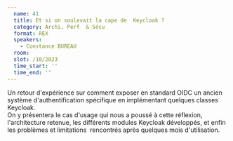 ```yaml
---
  name: 41
  title: Et si on soulevait la cape de  Keycloak ?
  category: Archi, Perf  & Sécu
  format: REX
  speakers: 
    - Constance BUREAU
  room: 
  slot: /10/2023
  time_start: ''
  time_end: ''
---
```

Un retour d'expérience sur comment exposer en standard OIDC un ancien système d'authentification spécifique en implémentant quelques classes Keycloak.  
On y présentera le cas d'usage qui nous a poussé à cette réflexion, l'architecture retenue, les différents modules Keycloak développés, et enfin les problèmes et limitations  rencontrés après quelques mois d'utilisation.
